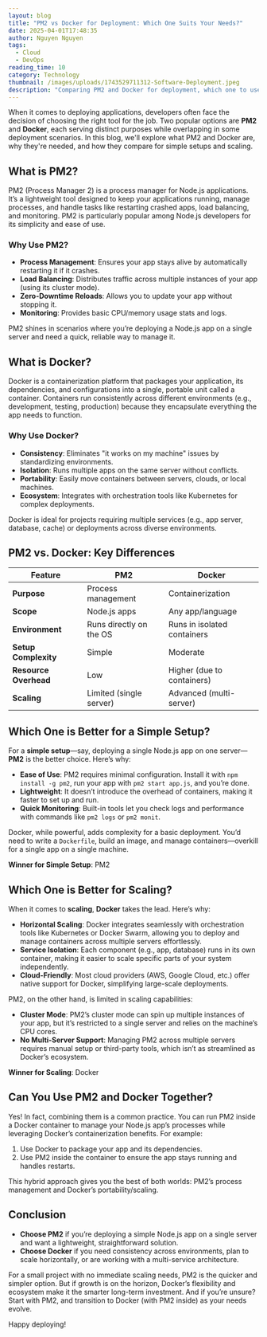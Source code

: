 ```yaml
---
layout: blog
title: "PM2 vs Docker for Deployment: Which One Suits Your Needs?"
date: 2025-04-01T17:48:35
author: Nguyen Nguyen
tags:
  - Cloud
  - DevOps
reading_time: 10
category: Technology
thumbnail: /images/uploads/1743529711312-Software-Deployment.jpeg
description: "Comparing PM2 and Docker for deployment, which one to use when you need to set up something fast or when you need to scale up"
---
```



When it comes to deploying applications, developers often face the decision of choosing the right tool for the job. Two popular options are **PM2** and **Docker**, each serving distinct purposes while overlapping in some deployment scenarios. In this blog, we'll explore what PM2 and Docker are, why they're needed, and how they compare for simple setups and scaling.

## What is PM2?

PM2 (Process Manager 2) is a process manager for Node.js applications. It’s a lightweight tool designed to keep your applications running, manage processes, and handle tasks like restarting crashed apps, load balancing, and monitoring. PM2 is particularly popular among Node.js developers for its simplicity and ease of use.

### Why Use PM2?
- **Process Management**: Ensures your app stays alive by automatically restarting it if it crashes.
- **Load Balancing**: Distributes traffic across multiple instances of your app (using its cluster mode).
- **Zero-Downtime Reloads**: Allows you to update your app without stopping it.
- **Monitoring**: Provides basic CPU/memory usage stats and logs.

PM2 shines in scenarios where you’re deploying a Node.js app on a single server and need a quick, reliable way to manage it.

## What is Docker?

Docker is a containerization platform that packages your application, its dependencies, and configurations into a single, portable unit called a container. Containers run consistently across different environments (e.g., development, testing, production) because they encapsulate everything the app needs to function.

### Why Use Docker?
- **Consistency**: Eliminates "it works on my machine" issues by standardizing environments.
- **Isolation**: Runs multiple apps on the same server without conflicts.
- **Portability**: Easily move containers between servers, clouds, or local machines.
- **Ecosystem**: Integrates with orchestration tools like Kubernetes for complex deployments.

Docker is ideal for projects requiring multiple services (e.g., app server, database, cache) or deployments across diverse environments.

## PM2 vs. Docker: Key Differences

| Feature                | PM2                          | Docker                       |
|------------------------|------------------------------|------------------------------|
| **Purpose**            | Process management          | Containerization            |
| **Scope**              | Node.js apps                | Any app/language            |
| **Environment**        | Runs directly on the OS     | Runs in isolated containers |
| **Setup Complexity**   | Simple                      | Moderate                    |
| **Resource Overhead**  | Low                         | Higher (due to containers)  |
| **Scaling**            | Limited (single server)     | Advanced (multi-server)     |

## Which One is Better for a Simple Setup?

For a **simple setup**—say, deploying a single Node.js app on one server—**PM2** is the better choice. Here’s why:
- **Ease of Use**: PM2 requires minimal configuration. Install it with `npm install -g pm2`, run your app with `pm2 start app.js`, and you’re done.
- **Lightweight**: It doesn’t introduce the overhead of containers, making it faster to set up and run.
- **Quick Monitoring**: Built-in tools let you check logs and performance with commands like `pm2 logs` or `pm2 monit`.

Docker, while powerful, adds complexity for a basic deployment. You’d need to write a `Dockerfile`, build an image, and manage containers—overkill for a single app on a single machine.

**Winner for Simple Setup**: PM2

## Which One is Better for Scaling?

When it comes to **scaling**, **Docker** takes the lead. Here’s why:
- **Horizontal Scaling**: Docker integrates seamlessly with orchestration tools like Kubernetes or Docker Swarm, allowing you to deploy and manage containers across multiple servers effortlessly.
- **Service Isolation**: Each component (e.g., app, database) runs in its own container, making it easier to scale specific parts of your system independently.
- **Cloud-Friendly**: Most cloud providers (AWS, Google Cloud, etc.) offer native support for Docker, simplifying large-scale deployments.

PM2, on the other hand, is limited in scaling capabilities:
- **Cluster Mode**: PM2’s cluster mode can spin up multiple instances of your app, but it’s restricted to a single server and relies on the machine’s CPU cores.
- **No Multi-Server Support**: Managing PM2 across multiple servers requires manual setup or third-party tools, which isn’t as streamlined as Docker’s ecosystem.

**Winner for Scaling**: Docker

## Can You Use PM2 and Docker Together?

Yes! In fact, combining them is a common practice. You can run PM2 inside a Docker container to manage your Node.js app’s processes while leveraging Docker’s containerization benefits. For example:
1. Use Docker to package your app and its dependencies.
2. Use PM2 inside the container to ensure the app stays running and handles restarts.

This hybrid approach gives you the best of both worlds: PM2’s process management and Docker’s portability/scaling.

## Conclusion

- **Choose PM2** if you’re deploying a simple Node.js app on a single server and want a lightweight, straightforward solution.
- **Choose Docker** if you need consistency across environments, plan to scale horizontally, or are working with a multi-service architecture.

For a small project with no immediate scaling needs, PM2 is the quicker and simpler option. But if growth is on the horizon, Docker’s flexibility and ecosystem make it the smarter long-term investment. And if you’re unsure? Start with PM2, and transition to Docker (with PM2 inside) as your needs evolve.

Happy deploying!